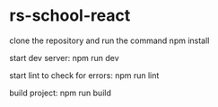 # rs-school-react

clone the repository and run the command npm install

start dev server: npm run dev

start lint to check for errors: npm run lint

build project: npm run build
